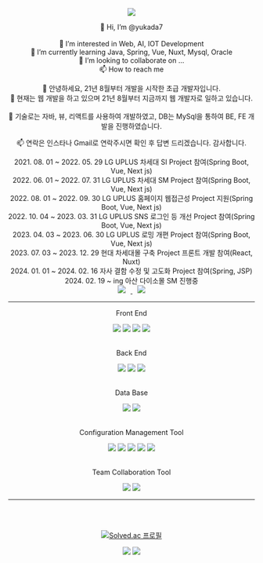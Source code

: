 <div align="center">  
  <!-- 메인 배너 -->  
  <img src="https://capsule-render.vercel.app/api?type=slice&color=auto&height=300&section=header&text=Yuka's%20Github&fontSize=90" />
  
  👋 Hi, I’m @yukada7<br />  
  👀 I’m interested in Web, AI, IOT Development<br /> 
  🌱 I’m currently learning Java, Spring, Vue, Nuxt, Mysql, Oracle<br />
  💞️ I’m looking to collaborate on ...<br />
  📫 How to reach me<br />

  👋 안녕하세요, 21년 8월부터 개발을 시작한 초급 개발자입니다.<br />
  👀 현재는 웹 개발을 하고 있으며 21년 8월부터 지금까지 웹 개발자로 일하고 있습니다.<br />  
  🌱 기술로는 자바, 뷰, 리액트를 사용하여 개발하였고, DB는 MySql을 통하여 BE, FE 개발을 진행하였습니다.<br /> 
  <!-- 💞️ 21년 8월부터 23년 6월까지 LG CNS 프로젝트에 참여하였고, 현재는 SK C&C에 파견되어 일하고 있습니다.<br /> -->
  📫 연락은 인스타나 Gmail로 연락주시면 확인 후 답변 드리겠습니다. 감사합니다.<br />

  <div>2021. 08. 01 ~ 2022. 05. 29 LG UPLUS 차세대 SI Project 참여(Spring Boot, Vue, Next js)<br /></div>
  2022. 06. 01 ~ 2022. 07. 31 LG UPLUS 차세대 SM Project 참여(Spring Boot, Vue, Next js)<br />
  2022. 08. 01 ~ 2022. 09. 30 LG UPLUS 홈페이지 웹접근성 Project 지원(Spring Boot, Vue, Next js)<br />
  2022. 10. 04 ~ 2023. 03. 31 LG UPLUS SNS 로그인 등 개선 Project 참여(Spring Boot, Vue, Next js)<br />
  2023. 04. 03 ~ 2023. 06. 30 LG UPLUS 로밍 개편 Project 참여(Spring Boot, Vue, Next js)<br />
  2023. 07. 03 ~ 2023. 12. 29 현대 차세대몰 구축 Project 프론트 개발 참여(React, Nuxt)<br />
  2024. 01. 01 ~ 2024. 02. 16 자사 결함 수정 및 고도화 Project 참여(Spring, JSP)<br />
  2024. 02. 19 ~ ing 아산 다이소몰 SM 진행중<br />
  
  <!-- 인스타그램 뱃지 -->
  <a>
    <a href="https://instagram.com/hyeonhyeon_0224">
    <img 
      src="http://img.shields.io/badge/-Instagram-black?style=flat&logo=Instagram&link=https://instagram.com/hyeonhyeon_0224/"
      style="height : auto; margin-left : 10px; margin-right : 10px;"/>
  </a> 
  
  <!-- Gmail 뱃지 -->
  <a href="mailto:yukada7@gmail.com">
      <img 
          src="https://img.shields.io/badge/Gmail-d14836?style=flat-square&logo=Gmail&logoColor=white&link=mailto:yukada7@gmail.com"
          style="height : auto; margin-left : 10px; margin-right : 10px;"/>
  </a><br>
  <hr>
  
  <!-- 로고 예시 -->
  <!-- 로고 이미지와 색상을 고를 수 있는 페이지 링크 URL -->
  <!-- https://simpleicons.org/?q=react -->
  <!--
  <img src="https://img.shields.io/badge/입력 텍스트-텍스트 색상?style=plastic&logo=로고이미지&logoColor=로고색상"/>
  -->

  Front End<br>
  <!-- Front End -->
  <!-- Vue.js 로고 -->
  <img src="https://img.shields.io/badge/Vue.js-green?style=plastic&logo=vuedotjs&logoColor=4FC08D"/>
  <!-- React 로고 -->
  <img src="https://img.shields.io/badge/React-skyblue?style=plastic&logo=react&logoColor=61DAFB"/>
  <!-- Html 로고 -->
  <img src="https://img.shields.io/badge/HTML5-orange?style=plastic&logo=html5&logoColor=white"/>
  <!-- JavaScript 로고 -->
  <img src="https://img.shields.io/badge/JavaScript-yello?style=plastic&logo=javascript&logoColor=F7DF1E"/>
  <br><br>

  Back End<br>
  <!-- Back End -->
  <!-- Eclipse 로고 -->
  <img src="https://img.shields.io/badge/Eclipse-white?style=plastic&logo=eclipseide&logoColor=2C2255"/>
  <!-- Spring 로고 -->
  <img src="https://img.shields.io/badge/Spring-green?style=plastic&logo=spring&logoColor=white"/>
  <!-- Springboot 로고 -->
  <img src="https://img.shields.io/badge/Spring_Boot-green?style=plastic&logo=springboot&logoColor=white"/>
  <br><br>

  Data Base<br>
  <!-- DataBase -->
  <!-- Mysql 로고 -->
  <img src="https://img.shields.io/badge/Mysql-white?style=plastic&logo=mysql&logoColor=4479A1"/>
  <!-- Oracle 로고 -->
  <img src="https://img.shields.io/badge/Oracle-orange?style=plastic&logo=oracle&logoColor=F80000"/>
  <br><br>
  
  Configuration Management Tool<br>
  <!-- 형상관리 도구 -->
  <!-- Git 로고 -->
  <img src="https://img.shields.io/badge/Git-gray?style=plastic&logo=git&logoColor=F05032"/>
  <!-- GitHub 로고 -->
  <img src="https://img.shields.io/badge/GitHub-gray?style=plastic&logo=github&logoColor=181717"/>
  <!-- Jenkins 로고 추후 삭제 예정인 소스라인 -->
  <img src="https://img.shields.io/badge/Jenkins-white?style=plastic&logo=jenkins&logoColor=D24939"/>
  <!-- Bitbucket 로고 -->
  <img src="https://img.shields.io/badge/Bitbucket-white?style=plastic&logo=bitbucket&logoColor=0052CC"/>
  <!-- Sourcetree -->
  <img src="https://img.shields.io/badge/Sourcetree-white?style=plastic&logo=sourcetree&logoColor=0052CC"/>
  <br><br>

  Team Collaboration Tool<br>
  <!-- 일정관리 툴 -->
  <!-- Jira 로고 -->
  <img src="https://img.shields.io/badge/Jira-white?style=plastic&logo=jira&logoColor=0052CC"/>
  <!-- Confluence 로고 -->
  <img src="https://img.shields.io/badge/Confluence-white?style=plastic&logo=confluence&logoColor=172B4D"/>
  <!-- Build 도구 -->
  <!-- Jenkins 로고 -->
  <!-- <img src="https://img.shields.io/badge/Jenkins-white?style=plastic&logo=jenkins&logoColor=D24939"/> -->
  <hr>
  <br><br>
  
  <!-- 백준 티어 위젯 -->
  [![Solved.ac
  프로필](http://mazassumnida.wtf/api/v2/generate_badge?boj=yukada7)](https://solved.ac/yukada7)
  
  <!-- 깃허브 커밋 언어 비율 위젯 -->
  <img src="https://github-readme-stats.vercel.app/api/top-langs/?username=yukada7&layout=compact&theme=dracula">
  <!-- 깃허브 커밋 언어 스타일 : dark, radical, merko, gruvbox, tokyonight, onedark, cobalt, synthwave, highcontrast, dracula -->
  
  <!-- 깃허브 스탯 위젯 -->
  <img src="https://github-readme-stats.vercel.app/api?username=yukada7&show_icons=true&theme=dracula">
  <!-- 깃허브 스탯 스타일 : dark, radical, merko, gruvbox, tokyonight, onedark, cobalt, synthwave, highcontrast, dracula -->
</div>
<!---
yukada7/yukada7 is a ✨ special ✨ repository because its `README.md` (this file) appears on your GitHub profile.
You can click the Preview link to take a look at your changes.
--->
